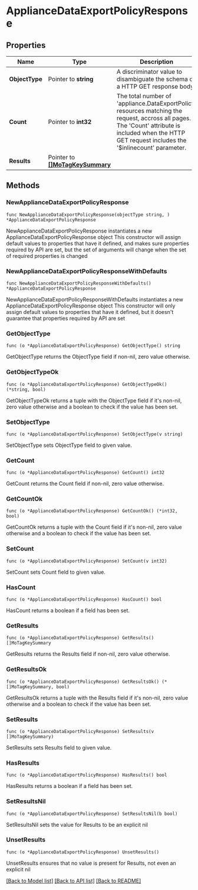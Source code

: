 # ApplianceDataExportPolicyResponse

## Properties

Name | Type | Description | Notes
------------ | ------------- | ------------- | -------------
**ObjectType** | Pointer to **string** | A discriminator value to disambiguate the schema of a HTTP GET response body. | 
**Count** | Pointer to **int32** | The total number of &#39;appliance.DataExportPolicy&#39; resources matching the request, accross all pages. The &#39;Count&#39; attribute is included when the HTTP GET request includes the &#39;$inlinecount&#39; parameter. | [optional] 
**Results** | Pointer to [**[]MoTagKeySummary**](MoTagKeySummary.md) |  | [optional] 

## Methods

### NewApplianceDataExportPolicyResponse

`func NewApplianceDataExportPolicyResponse(objectType string, ) *ApplianceDataExportPolicyResponse`

NewApplianceDataExportPolicyResponse instantiates a new ApplianceDataExportPolicyResponse object
This constructor will assign default values to properties that have it defined,
and makes sure properties required by API are set, but the set of arguments
will change when the set of required properties is changed

### NewApplianceDataExportPolicyResponseWithDefaults

`func NewApplianceDataExportPolicyResponseWithDefaults() *ApplianceDataExportPolicyResponse`

NewApplianceDataExportPolicyResponseWithDefaults instantiates a new ApplianceDataExportPolicyResponse object
This constructor will only assign default values to properties that have it defined,
but it doesn't guarantee that properties required by API are set

### GetObjectType

`func (o *ApplianceDataExportPolicyResponse) GetObjectType() string`

GetObjectType returns the ObjectType field if non-nil, zero value otherwise.

### GetObjectTypeOk

`func (o *ApplianceDataExportPolicyResponse) GetObjectTypeOk() (*string, bool)`

GetObjectTypeOk returns a tuple with the ObjectType field if it's non-nil, zero value otherwise
and a boolean to check if the value has been set.

### SetObjectType

`func (o *ApplianceDataExportPolicyResponse) SetObjectType(v string)`

SetObjectType sets ObjectType field to given value.


### GetCount

`func (o *ApplianceDataExportPolicyResponse) GetCount() int32`

GetCount returns the Count field if non-nil, zero value otherwise.

### GetCountOk

`func (o *ApplianceDataExportPolicyResponse) GetCountOk() (*int32, bool)`

GetCountOk returns a tuple with the Count field if it's non-nil, zero value otherwise
and a boolean to check if the value has been set.

### SetCount

`func (o *ApplianceDataExportPolicyResponse) SetCount(v int32)`

SetCount sets Count field to given value.

### HasCount

`func (o *ApplianceDataExportPolicyResponse) HasCount() bool`

HasCount returns a boolean if a field has been set.

### GetResults

`func (o *ApplianceDataExportPolicyResponse) GetResults() []MoTagKeySummary`

GetResults returns the Results field if non-nil, zero value otherwise.

### GetResultsOk

`func (o *ApplianceDataExportPolicyResponse) GetResultsOk() (*[]MoTagKeySummary, bool)`

GetResultsOk returns a tuple with the Results field if it's non-nil, zero value otherwise
and a boolean to check if the value has been set.

### SetResults

`func (o *ApplianceDataExportPolicyResponse) SetResults(v []MoTagKeySummary)`

SetResults sets Results field to given value.

### HasResults

`func (o *ApplianceDataExportPolicyResponse) HasResults() bool`

HasResults returns a boolean if a field has been set.

### SetResultsNil

`func (o *ApplianceDataExportPolicyResponse) SetResultsNil(b bool)`

 SetResultsNil sets the value for Results to be an explicit nil

### UnsetResults
`func (o *ApplianceDataExportPolicyResponse) UnsetResults()`

UnsetResults ensures that no value is present for Results, not even an explicit nil

[[Back to Model list]](../README.md#documentation-for-models) [[Back to API list]](../README.md#documentation-for-api-endpoints) [[Back to README]](../README.md)


